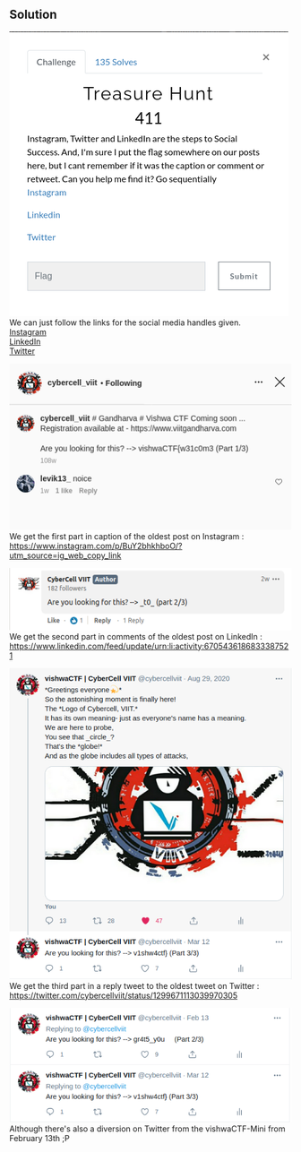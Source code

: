 ## Solution

![](images/Treasure1.png)
<br>We can just follow the links for the social media handles given.
<br><a href="https://www.instagram.com/cybercell_viit/">Instagram</a>
<br><a href="https://in.linkedin.com/company/cybercell-viit">LinkedIn</a>
<br><a href="https://twitter.com/cybercellviit?lang=en">Twitter</a>

![](images/Treasure2.png)
<br>We get the first part in caption of the oldest post on Instagram : https://www.instagram.com/p/BuY2bhkhboO/?utm_source=ig_web_copy_link

![](images/Treasure3.png)
<br>We get the second part in comments of the oldest post on LinkedIn : https://www.linkedin.com/feed/update/urn:li:activity:6705436186833387521

![](images/Treasure4.png)
<br>We get the third part in a reply tweet to the oldest tweet on Twitter : https://twitter.com/cybercellviit/status/1299671113039970305

![](images/Treasure5.png)
<br>Although there's also a diversion on Twitter from the vishwaCTF-Mini from February 13th ;P